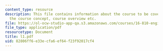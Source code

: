 ```yaml
---
content_type: resource
description: This file contains information about the course to be covered containing
  the course concept, course overview etc.
file: https://ol-ocw-studio-app-qa.s3.amazonaws.com/courses/16-810-engineering-design-and-rapid-prototyping-january-iap-2005/82806ff6e33ecfa6ef64f23f92017cf4_l1.pdf
file_type: application/pdf
resourcetype: Document
title: l1.pdf
uid: 82806ff6-e33e-cfa6-ef64-f23f92017cf4
---
```


